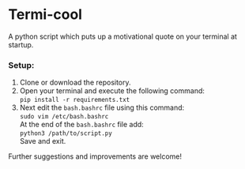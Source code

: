 # Termi-cool
A python script which puts up a motivational quote on your terminal at startup.

### Setup:
1. Clone or download the repository.  
2. Open your terminal and execute the following command:  
    `pip install -r requirements.txt`  
3. Next edit the `bash.bashrc` file using this command:  
    `sudo vim /etc/bash.bashrc`  
   At the end of the `bash.bashrc` file add:  
   `python3 /path/to/script.py`  
   Save and exit.  

Further suggestions and improvements are welcome!      
          
